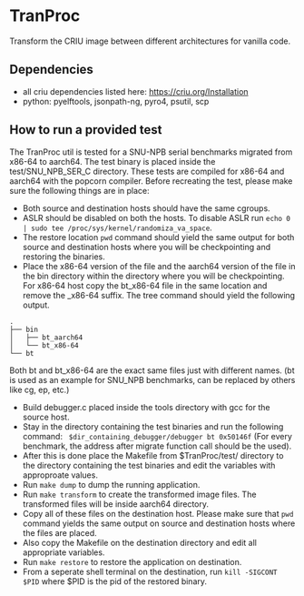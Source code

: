 # TranProc
Transform the CRIU image between different architectures for vanilla code.

## Dependencies
- all criu dependencies listed here: https://criu.org/Installation
- python: pyelftools, jsonpath-ng, pyro4, psutil, scp

## How to run a provided test
The TranProc util is tested for a SNU-NPB serial benchmarks  migrated from x86-64 to aarch64.
The test binary is placed inside the test/SNU_NPB_SER_C directory. These tests are 
compiled for x86-64 and aarch64 with the popcorn compiler.
Before recreating the test, please make sure the following things are in place:
- Both source and destination hosts should have the same cgroups.
- ASLR should be disabled on both the hosts. To disable ASLR run `echo 0 | sudo tee /proc/sys/kernel/randomiza_va_space`.
- The restore location `pwd` command should yield the same output for both source and destination hosts
where you will be checkpointing and restoring the binaries. 
- Place the x86-64 version of the file and the aarch64 version of the file in the bin directory within the directory where you
will be checkpointing. For x86-64 host copy the bt_x86-64 file in the same location and remove the \_x86-64 suffix.
The tree command should yield the following output.
```
.
├── bin
│   ├── bt_aarch64
│   └── bt_x86-64
└── bt
```
Both bt and bt_x86-64 are the exact same files just with different names. 
(bt is used as an example for SNU_NPB benchmarks, can be replaced by others like cg, ep, etc.)
- Build debugger.c placed inside the tools directory with gcc for the source host.
- Stay in the directory containing the test binaries and run the following command:
` $dir_containing_debugger/debugger bt 0x50146f` (For every benchmark, the address after migrate function call should be the used).
- After this is done place the Makefile from $TranProc/test/ directory to the directory containing the test binaries and edit
the variables with approproate values.
- Run `make dump` to dump the running application.
- Run `make transform` to create the transformed image files. The transformed files will be inside aarch64 directory.
- Copy all of these files on the destination host. Please make sure that `pwd` command yields the same output on source
and destination hosts where the files are placed. 
- Also copy the Makefile on the destination directory and edit all appropriate variables.
- Run `make restore` to restore the application on destination.
- From a seperate shell terminal on the destination, run `kill -SIGCONT $PID` where $PID is the pid of the restored binary. 
